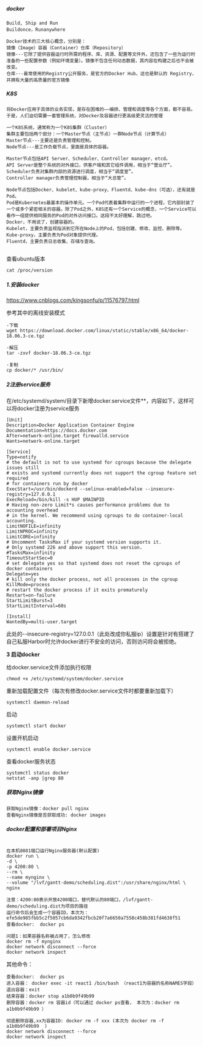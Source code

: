 ##### docker

```
Build, Ship and Run
Buildonce，Runanywhere

Docker技术的三大核心概念，分别是：
镜像（Image）容器（Container）仓库（Repository）
镜像---它除了提供容器运行时所需的程序、库、资源、配置等文件外，还包含了一些为运行时准备的一些配置参数（例如环境变量）。镜像不包含任何动态数据，其内容在构建之后也不会被改变。
仓库---最常使用的Registry公开服务，是官方的Docker Hub，这也是默认的 Registry，并拥有大量的高质量的官方镜像
```

##### K8S

```
将Docker应用于具体的业务实现，是存在困难的——编排、管理和调度等各个方面，都不容易。于是，人们迫切需要一套管理系统，对Docker及容器进行更高级更灵活的管理

一个K8S系统，通常称为一个K8S集群（Cluster）
集群主要包括两个部分：一个Master节点（主节点）一群Node节点（计算节点）
Master节点---主要还是负责管理和控制。
Node节点---是工作负载节点，里面是具体的容器。

Master节点包括API Server、Scheduler、Controller manager、etcd。
API Server是整个系统的对外接口，供客户端和其它组件调用，相当于“营业厅”。
Scheduler负责对集群内部的资源进行调度，相当于“调度室”。
Controller manager负责管理控制器，相当于“大总管”。

Node节点包括Docker、kubelet、kube-proxy、Fluentd、kube-dns（可选），还有就是Pod。
Pod是Kubernetes最基本的操作单元。一个Pod代表着集群中运行的一个进程，它内部封装了一个或多个紧密相关的容器。除了Pod之外，K8S还有一个Service的概念，一个Service可以看作一组提供相同服务的Pod的对外访问接口。这段不太好理解，跳过吧。
Docker，不用说了，创建容器的。
Kubelet，主要负责监视指派到它所在Node上的Pod，包括创建、修改、监控、删除等。
Kube-proxy，主要负责为Pod对象提供代理。
Fluentd，主要负责日志收集、存储与查询。


```

查看ubuntu版本

```
cat /proc/version
```



##### 1.安装docker

https://www.cnblogs.com/kingsonfu/p/11576797.html

参考其中的离线安装模式

```
-下载
wget https://download.docker.com/linux/static/stable/x86_64/docker-18.06.3-ce.tgz

-解压
tar -zxvf docker-18.06.3-ce.tgz

-复制
cp docker/* /usr/bin/
```

##### 2注册service服务

在/etc/systemd/system/目录下新增docker.service文件**，内容如下，这样可以将docker注册为service服务

```
[Unit]
Description=Docker Application Container Engine
Documentation=https://docs.docker.com
After=network-online.target firewalld.service
Wants=network-online.target
  
[Service]
Type=notify
# the default is not to use systemd for cgroups because the delegate issues still
# exists and systemd currently does not support the cgroup feature set required
# for containers run by docker
ExecStart=/usr/bin/dockerd --selinux-enabled=false --insecure-registry=127.0.0.1
ExecReload=/bin/kill -s HUP $MAINPID
# Having non-zero Limit*s causes performance problems due to accounting overhead
# in the kernel. We recommend using cgroups to do container-local accounting.
LimitNOFILE=infinity
LimitNPROC=infinity
LimitCORE=infinity
# Uncomment TasksMax if your systemd version supports it.
# Only systemd 226 and above support this version.
#TasksMax=infinity
TimeoutStartSec=0
# set delegate yes so that systemd does not reset the cgroups of docker containers
Delegate=yes
# kill only the docker process, not all processes in the cgroup
KillMode=process
# restart the docker process if it exits prematurely
Restart=on-failure
StartLimitBurst=3
StartLimitInterval=60s
  
[Install]
WantedBy=multi-user.target
```

此处的--insecure-registry=127.0.0.1（此处改成你私服ip）设置是针对有搭建了自己私服Harbor时允许docker进行不安全的访问，否则访问将会被拒绝。

**3 启动docker**

给docker.service文件添加执行权限

```
chmod +x /etc/systemd/system/docker.service 
```

重新加载配置文件（每次有修改docker.service文件时都要重新加载下）

```
systemctl daemon-reload                
```

启动

```
systemctl start docker
```

设置开机启动

```
systemctl enable docker.service
```

查看docker服务状态

```
systemctl status docker
netstat -anp |grep 80
```



##### 获取Nginx镜像

```
获取Nginx镜像：docker pull nginx
查看Nginx镜像是否获取成功: docker images

```



##### docker配置和部署项目Nginx

```

在本机8081端口运行Nginx服务器(默认配置)
docker run \
-d \
-p 4200:80 \
--rm \
--name mynginx \
--volume "/lvf/gantt-demo/scheduling.dist":/usr/share/nginx/html \
nginx

注意：4200:80表示开放4200端口，替代默认的80端口，/lvf/gantt-demo/scheduling.dist为项目的路径
运行命令后会生成一个容器ID，本次为：efe5de985fbb5c2f5057cb6da9342fbcb20f7a6650a7558c458b381fd4638f51
查看docker:  docker ps

问题1：如果容器名称被占用了，怎么修改
docker rm -f mynginx
docker network disconnect --force
docker network inspect
```



其他命令：

```
查看docker:  docker ps
进入容器： docker exec -it react1 /bin/bash （react1为容器的名称NAMES字段）
退出容器：exit
结束容器：docker stop a1b0b9f49b99   
删除容器：docker rm 容器id（可以通过 docker ps查看， 本次为：docker rm a1b0b9f49b99 ）

彻底删除容器,xx为容器ID: docker rm -f xxx (本次为 docker rm -f a1b0b9f49b99  )
docker network disconnect --force
docker network inspect 
```

